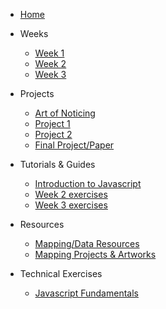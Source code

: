 * [Home](/README.md)

* Weeks
    * [Week 1](weeks/week_01.md)
    * [Week 2](weeks/week_02.md)
    * [Week 3](weeks/week_03.md)

* Projects
    * [Art of Noticing](projects/art-of-noticing.md)
    * [Project 1](projects/project_01.md)
    * [Project 2](projects/project_01.md)
    * [Final Project/Paper](projects/final.md)

* Tutorials & Guides
    * [Introduction to Javascript](tutorials_guides/intro-to-javascript.md)
    * [Week 2 exercises](tutorials_guides/exercises/week_02_excercises.md)
    * [Week 3 exercises](tutorials_guides/exercises/week_03_excercises.md)
* Resources
    * [Mapping/Data Resources](resources/mapping_and_data.md)
    * [Mapping Projects & Artworks](resources/projects_and_artworks.md)
    <!-- * [Readings & Other Beneifical Works](resources/readings) -->

* Technical Exercises
    * [Javascript Fundamentals](/tutorials_guides/exercises/week_02_excercises.md)